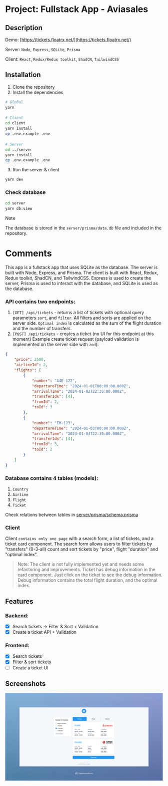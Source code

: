 # Project: Fullstack App - Aviasales

## Description

Demo: [https://tickets.floatrx.net/](https://tickets.floatrx.net/)

Server: `Node`, `Express`, `SQLite`, `Prisma`

Client: `React`, `Redux/Redux toolkit`, `ShadCN`, `TailwindCSS`

## Installation

1. Clone the repository
2. Install the dependencies

```bash
# Global
yarn

# Client
cd client
yarn install
cp .env.example .env

# Server
cd ../server
yarn install
cp .env.example .env
```

3. Run the server & client

```bash
yarn dev
```

### Check database

```bash
cd server
yarn db:view
```

> [!NOTE]
>
> The database is stored in the `server/prisma/data.db` file and included in the repository.

# Comments

This app is a fullstack app that uses SQLite as the database. The server is built with Node, Express, and Prisma. The client is built with React, Redux, Redux toolkit, ShadCN, and TailwindCSS.
Express is used to create the server, Prisma is used to interact with the database, and SQLite is used as the database.

### API contains two endpoints:

1. `[GET] /api/tickets` - returns a list of tickets with optional query parameters `sort`, and `filter`. All filters and sorts are applied on the server side. `Optimal index` is calculated as the sum of the flight duration and the number of transfers.
2. `[POST] /api/tickets` - creates a ticket (no UI for this endpoint at this moment)
   Example create ticket request (payload validation is implemented on the server side with `zod`):

```json
{
    "price": 2500,
    "airlineId": 2,
    "flights": [
        {
            "number": "A4E-122",
            "departureTime": "2024-01-01T00:00:00.000Z",
            "arrivalTime": "2024-01-02T22:30:00.000Z",
            "transferIds": [4],
            "fromId": 2,
            "toId": 3
        },
        {
            "number": "EM-123",
            "departureTime": "2024-01-03T00:00:00.000Z",
            "arrivalTime": "2024-01-04T22:30:00.000Z",
            "transferIds": [4],
            "fromId": 3,
            "toId": 2
        }
    ]
}
```

### Database contains 4 tables (models):

1. `Country`
2. `Airline`
3. `Flight`
4. `Ticket`

Check relations between tables in [server/prisma/schema.prisma](server/prisma/schema.prisma)

### Client

Client `contains only one page` with a search form, a list of tickets, and a ticket card component.
The search form allows users to filter tickets by "transfers" (0-3-all) count and sort tickets by "price", flight "duration" and "optimal index".

> Note: The client is not fully implemented yet and needs some refactoring and improvements.
> Ticket has debug information in the card component. Just click on the ticket to see the debug information.
> Debug information contains the total flight duration, and the optimal index.

## Features

### Backend:

-   [x] Search tickets → Filter & Sort + Validation
-   [x] Create a ticket API + Validation

### Frontend:

-   [x] Search tickets
-   [x] Filter & sort tickets
-   [ ] Create a ticket UI

## Screenshots

![image](screenshots/screen-1.jpg)

